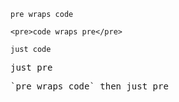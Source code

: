     pre wraps code

`<pre>code wraps pre</pre>`

`just code`

<pre>just pre</pre>

<pre>`pre wraps code` then just pre</pre>